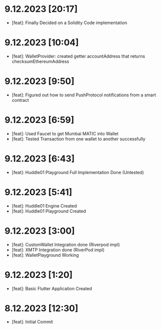 # 9.12.2023 [20:17]
- [feat]: Finally Decided on a Solidity Code implementation

# 9.12.2023 [10:04]
- [feat]: WalletProvider: created getter accountAddress that returns checksumEthereumAddress

# 9.12.2023 [9:50]
- [feat]: Figured out how to send PushProtocol notifications from a smart contract 

# 9.12.2023 [6:59]
- [feat]: Used Faucet to get Mumbai MATIC into Wallet
- [feat]: Tested Transaction from one wallet to another successfully

# 9.12.2023 [6:43]
- [feat]: Huddle01 Playground Full Implementation Done (Untested)

# 9.12.2023 [5:41]
- [feat]: Huddle01 Engine Created
- [feat]: Huddle01 Playground Created

# 9.12.2023 [3:00]
- [feat]: CustomWallet Integration done (Riverpod impl)
- [feat]: XMTP Integration done (RiverPod impl)
- [feat]: WalletPlayground Working

# 9.12.2023 [1:20]
- [feat]: Basic Flutter Application Created

# 8.12.2023 [12:30]
- [feat]: Initial Commit